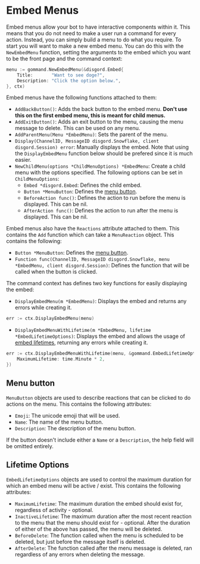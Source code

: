 # Embed Menus

Embed menus allow your bot to have interactive components within it. This means that you do not need to make a user run a command for every action. Instead, you can simply build a menu to do what you require. To start you will want to make a new embed menu. You can do this with the `NewEmbedMenu` function, setting the arguments to the embed which you want to be the front page and the command context:
```go
menu := gommand.NewEmbedMenu(&disgord.Embed{
    Title:       "Want to see doge?",
    Description: "Click the option below.",
}, ctx)
```

Embed menus have the following functions attached to them:

- `AddBackButton()`: Adds the back button to the embed menu. **Don't use this on the first embed menu, this is meant for child menus.**
- `AddExitButton()`: Adds an exit button to the menu, causing the menu message to delete. This can be used on any menu.
- `AddParentMenu(Menu *EmbedMenu)`: Sets the parent of the menu.
- `Display(ChannelID, MessageID disgord.Snowflake, client disgord.Session) error`: Manually displays the embed. Note that using the `DisplayEmbedMenu` function below should be prefered since it is much easier.
- `NewChildMenu(options *ChildMenuOptions) *EmbedMenu`: Create a child menu with the options specified. The following options can be set in `ChildMenuOptions`:
	- `Embed *disgord.Embed`: Defines the child embed.
	- `Button *MenuButton`: Defines the [menu button](#menu-button).
	- `BeforeAction func()`: Defines the action to run before the menu is displayed. This can be nil.
	- `AfterAction func()`: Defines the action to run after the menu is displayed. This can be nil.

Embed menus also have the `Reactions` attribute attached to them. This contains the `Add` function which can take a `MenuReaction` object. This contains the following:
- `Button *MenuButton`: Defines the [menu button](#menu-button).
- `Function func(ChannelID, MessageID disgord.Snowflake, menu *EmbedMenu, client disgord.Session)`: Defines the function that will be called when the button is clicked.


The command context has defines two key functions for easily displaying the embed: 
- `DisplayEmbedMenu(m *EmbedMenu)`: Displays the embed and returns any errors while creating it.
```go
err := ctx.DisplayEmbedMenu(menu)
```
- `DisplayEmbedMenuWithLifetime(m *EmbedMenu, lifetime *EmbedLifetimeOptions)`: Displays the embed and allows the usage of [embed lifetimes](#lifetime-options), returning any errors while creating it.
```go
err := ctx.DisplayEmbedMenuWithLifetime(menu, &gommand.EmbedLifetimeOptions{
	MaximumLifetime: time.Minute * 2,
})
```

## Menu button
`MenuButton` objects are used to describe reactions that can be clicked to do actions on the menu. This contains the following attributes:
- `Emoji`: The unicode emoji that will be used.
- `Name`: The name of the menu button.
- `Description`: The description of the menu button.

If the button doesn't include either a `Name` or a `Description`, the help field will be omitted entirely.

## Lifetime Options
`EmbedLifetimeOptions` objects are used to control the maximum duration for which an embed menu will be active / exist. This contains the following attributes:
- `MaximumLifetime`: The maximum duration the embed should exist for, regardless of activity - optional.
- `InactiveLifetime`: The maximum duration after the most recent reaction to the menu that the menu should exist for - optional.
After the duration of either of the above has passed, the menu will be deleted.
- `BeforeDelete`: The function called when the menu is scheduled to be deleted, but just before the message itself is deleted.
- `AfterDelete`: The function called after the menu message is deleted, ran regardless of any errors when deleting the message.